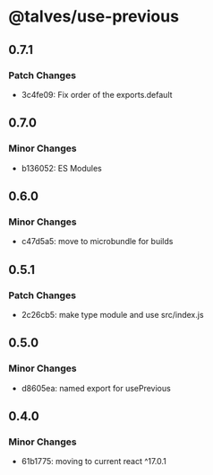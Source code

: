# @talves/use-previous

## 0.7.1

### Patch Changes

- 3c4fe09: Fix order of the exports.default

## 0.7.0

### Minor Changes

- b136052: ES Modules

## 0.6.0

### Minor Changes

- c47d5a5: move to microbundle for builds

## 0.5.1

### Patch Changes

- 2c26cb5: make type module and use src/index.js

## 0.5.0

### Minor Changes

- d8605ea: named export for usePrevious

## 0.4.0

### Minor Changes

- 61b1775: moving to current react ^17.0.1
